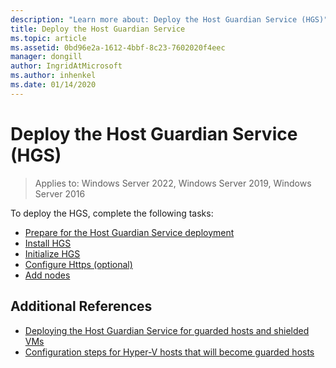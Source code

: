 ```yaml
---
description: "Learn more about: Deploy the Host Guardian Service (HGS)"
title: Deploy the Host Guardian Service
ms.topic: article
ms.assetid: 0bd96e2a-1612-4bbf-8c23-7602020f4eec
manager: dongill
author: IngridAtMicrosoft
ms.author: inhenkel
ms.date: 01/14/2020
---
```


# Deploy the Host Guardian Service (HGS)

>Applies to: Windows Server 2022, Windows Server 2019, Windows Server 2016


To deploy the HGS, complete the following tasks:

- [Prepare for the Host Guardian Service deployment](guarded-fabric-prepare-for-hgs.md)
- [Install HGS](guarded-fabric-choose-where-to-install-hgs.md)
- [Initialize HGS](guarded-fabric-initialize-hgs.md)
- [Configure Https (optional)](guarded-fabric-configure-hgs-https.md)
- [Add nodes](guarded-fabric-configure-additional-hgs-nodes.md)

## Additional References

- [Deploying the Host Guardian Service for guarded hosts and shielded VMs](guarded-fabric-deploying-hgs-overview.md)
- [Configuration steps for Hyper-V hosts that will become guarded hosts](guarded-fabric-configure-hgs-with-authorized-hyper-v-hosts.md)
